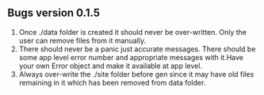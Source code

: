 ## Bugs version 0.1.5

1. Once ./data folder is created it should never be over-written. Only the user can remove files from it manually.
2. There should never be a panic just accurate messages. There should be some app level error number and appropriate messages with it.Have your own Error object and make it available at app level.
3. Always over-write the ./site folder before gen since it may have old files remaining in it which has been removed from data folder. 